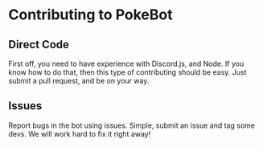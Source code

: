 # Contributing to PokeBot
## Direct Code
First off, you need to have experience with Discord.js, and Node. If you know how to do that, then this type of contributing should be easy. Just submit a pull request, and be on your way.
## Issues
Report bugs in the bot using issues. Simple, submit an issue and tag some devs. We will work hard to fix it right away!
